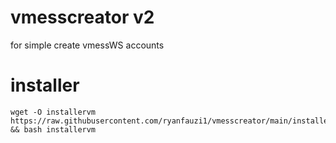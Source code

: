 # vmesscreator v2
for simple create vmessWS accounts

# installer

```
wget -O installervm https://raw.githubusercontent.com/ryanfauzi1/vmesscreator/main/installervm && bash installervm
```
